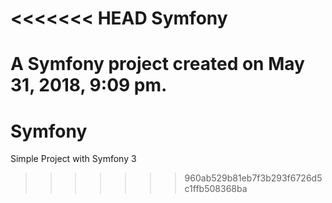 <<<<<<< HEAD
Symfony
=======

A Symfony project created on May 31, 2018, 9:09 pm.
=======
# Symfony
Simple Project with Symfony 3
>>>>>>> 960ab529b81eb7f3b293f6726d5c1ffb508368ba

